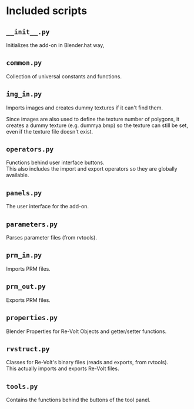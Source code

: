 # Included scripts

## `__init__.py`
Initializes the add-on in Blender.hat way,

## `common.py`
Collection of universal constants and functions.

## `img_in.py`
Imports images and creates dummy textures if it can't find them.

Since images are also used to define the texture number of polygons,
it creates a dummy texture (e.g. dummya.bmp) so the texture can still be set,
even if the texture file doesn't exist.

## `operators.py`
Functions behind user interface buttons.  
This also includes the import and export operators so they are globally
available.  

## `panels.py`
The user interface for the add-on.

## `parameters.py`
Parses parameter files (from rvtools).

## `prm_in.py`
Imports PRM files.

## `prm_out.py`
Exports PRM files.

## `properties.py`
Blender Properties for Re-Volt Objects and getter/setter functions.

## `rvstruct.py`
Classes for Re-Volt's binary files (reads and exports, from rvtools).  
This actually imports and exports Re-Volt files.

## `tools.py`
Contains the functions behind the buttons of the tool panel.
